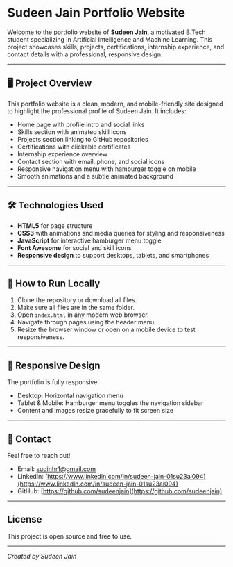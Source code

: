 # Sudeen Jain Portfolio Website

Welcome to the portfolio website of **Sudeen Jain**, a motivated B.Tech student specializing in Artificial Intelligence and Machine Learning. This project showcases skills, projects, certifications, internship experience, and contact details with a professional, responsive design.

---

## 🖥️ Project Overview

This portfolio website is a clean, modern, and mobile-friendly site designed to highlight the professional profile of Sudeen Jain. It includes:

- Home page with profile intro and social links
- Skills section with animated skill icons
- Projects section linking to GitHub repositories
- Certifications with clickable certificates
- Internship experience overview
- Contact section with email, phone, and social icons
- Responsive navigation menu with hamburger toggle on mobile
- Smooth animations and a subtle animated background

---

## 🛠️ Technologies Used

- **HTML5** for page structure  
- **CSS3** with animations and media queries for styling and responsiveness  
- **JavaScript** for interactive hamburger menu toggle  
- **Font Awesome** for social and skill icons  
- **Responsive design** to support desktops, tablets, and smartphones

---

## 🚀 How to Run Locally

1. Clone the repository or download all files.
2. Make sure all files are in the same folder.
3. Open `index.html` in any modern web browser.
4. Navigate through pages using the header menu.
5. Resize the browser window or open on a mobile device to test responsiveness.

---

## 📱 Responsive Design

The portfolio is fully responsive:

- Desktop: Horizontal navigation menu
- Tablet & Mobile: Hamburger menu toggles the navigation sidebar
- Content and images resize gracefully to fit screen size

---

## 📧 Contact

Feel free to reach out!

- Email: [sudinhr1@gmail.com](mailto:sudinhr1@gmail.com)
- LinkedIn: [https://www.linkedin.com/in/sudeen-jain-01su23ai094](https://www.linkedin.com/in/sudeen-jain-01su23ai094)
- GitHub: [https://github.com/sudeenjain](https://github.com/sudeenjain)

---

## License

This project is open source and free to use.

---

*Created by Sudeen Jain*


